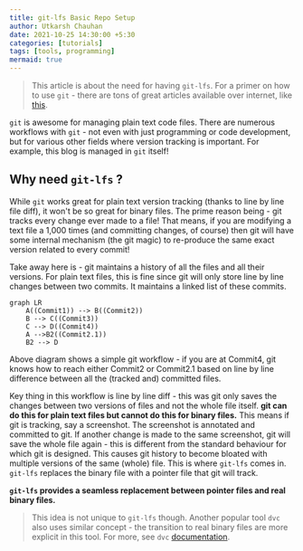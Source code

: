 ```yaml
---
title: git-lfs Basic Repo Setup
author: Utkarsh Chauhan
date: 2021-10-25 14:30:00 +5:30
categories: [tutorials]
tags: [tools, programming]
mermaid: true
---
```


> This article is about the need for having `git-lfs`. For a primer on how to use `git` - there are tons of great articles available over internet, like [this](https://phoenixnap.com/kb/how-git-works).

`git` is awesome for managing plain text code files. There are numerous workflows with `git` - not even with just programming or code development, but for various other fields where version tracking is important. For example, this blog is managed in `git` itself!

## Why need `git-lfs` ?

While `git` works great for plain text version tracking (thanks to line by line file diff), it won't be so great for binary files. The prime reason being - git tracks every change ever made to a file! That means, if you are modifying a text file a 1,000 times (and committing changes, of course) then git will have some internal mechanism (the git magic) to re-produce the same exact version related to every commit!

Take away here is - git maintains a history of all the files and all their versions. For plain text files, this is fine since git will only store line by line changes between two commits. It maintains a linked list of these commits.

```mermaid
graph LR
    A((Commit1)) --> B((Commit2))
    B --> C((Commit3))
    C --> D((Commit4))
    A -->B2((Commit2.1))
    B2 --> D
```

Above diagram shows a simple git workflow - if you are at Commit4, git knows how to reach either Commit2 or Commit2.1 based on line by line difference between all the (tracked and) committed files.

Key thing in this workflow is line by line diff - this was git only saves the changes between two versions of files and not the whole file itself. **git can do this for plain text files but cannot do this for binary files.** This means if git is tracking, say a screenshot. The screenshot is annotated and committed to git. If another change is made to the same screenshot, git will save the whole file again - this is different from the standard behaviour for which git is designed. This causes git history to become bloated with multiple versions of the same (whole) file. This is where `git-lfs` comes in.
`git-lfs` replaces the binary file with a pointer file that git will track.

**`git-lfs` provides a seamless replacement between pointer files and real binary files.**

>This idea is not unique to `git-lfs` though. Another popular tool `dvc` also uses similar concept - the transition to real binary files are more explicit in this tool. For more, see `dvc` [documentation](https://dvc.org/doc).
